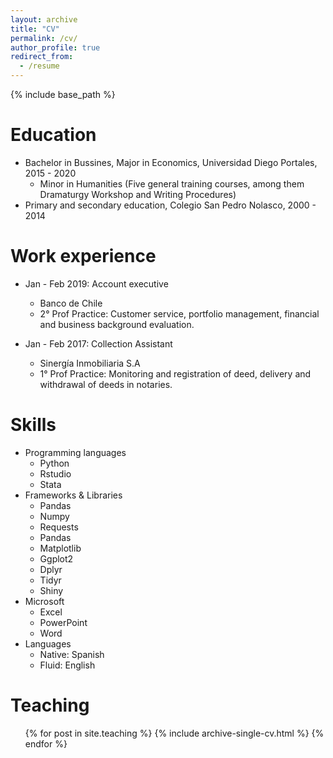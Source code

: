```yaml
---
layout: archive
title: "CV"
permalink: /cv/
author_profile: true
redirect_from:
  - /resume
---
```


{% include base_path %}

Education
======
* Bachelor in Bussines, Major in Economics, Universidad Diego Portales, 2015 - 2020
  * Minor in Humanities (Five general training courses, among them Dramaturgy Workshop and Writing Procedures)
* Primary and secondary education, Colegio San Pedro Nolasco, 2000 - 2014

Work experience
======

* Jan - Feb 2019: Account executive
  * Banco de Chile
  * 2° Prof Practice: Customer service, portfolio management, financial and business background evaluation.


* Jan - Feb 2017: Collection Assistant
  * Sinergía Inmobiliaria S.A
  * 1° Prof Practice: Monitoring and registration of deed, delivery and withdrawal of deeds in notaries.

  

  
  
Skills
======
* Programming languages
  * Python
  * Rstudio 
  * Stata
* Frameworks & Libraries
  * Pandas
  * Numpy 
  * Requests
  * Pandas
  * Matplotlib
  * Ggplot2
  * Dplyr
  * Tidyr 
  * Shiny
* Microsoft
  * Excel
  * PowerPoint
  * Word
* Languages
  * Native: Spanish
  * Fluid: English

Teaching
======
  <ul>{% for post in site.teaching %}
    {% include archive-single-cv.html %}
  {% endfor %}</ul>
  

